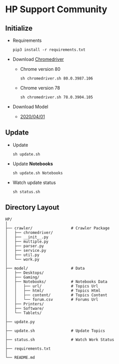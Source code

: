# HP Support Community

## Initialize

- Requirements
    ```
    pip3 install -r requirements.txt
    ```

- Download [Chromedriver](https://chromedriver.chromium.org/downloads)

    - Chrome version 80
        ```
        sh chromedriver.sh 80.0.3987.106
        ```
        
    - Chrome version 78
        ```
        sh chromedriver.sh 78.0.3904.105
        ```

- Download Model

    - [2020/04/01](https://drive.google.com/open?id=1HGOq-NnWCD8XLeCg314odPval4lrYAuq)

## Update

- Update
    ```
    sh update.sh
    ```
    
- Update **Notebooks**
    ```
    sh update.sh Notebooks
    ```
    
- Watch update status
    ```
    sh status.sh
    ```

## Directory Layout
```
HP/
│
├── crawler/                 # Crawler Package
│   ├── chromedriver/
│   ├── __init__.py
│   ├── multiple.py
│   ├── parser.py
│   ├── service.py
│   ├── util.py
│   └── work.py
│
├── model/                   # Data
│   ├── Desktops/
│   ├── Gaming/
│   ├── Notebooks/           # Notebooks Data
│   │   ├── url/             # Topics Url
│   │   ├── html/            # Topics Html
│   │   ├── content/         # Topics Content
│   │   └── forum.csv        # Forums Url
│   ├── Printers/
│   ├── Software/
│   └── Tablets/
│
├── update.py
│
├── update.sh                # Update Topics
│
├── status.sh                # Watch Work Status
│
├── requirements.txt
│
└── README.md
```
